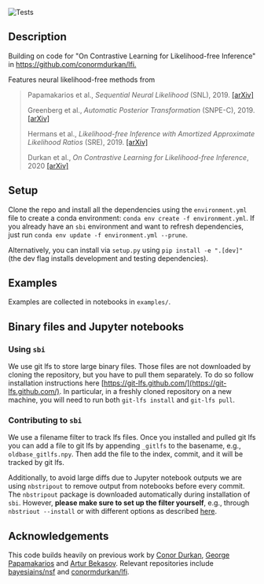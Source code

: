 ![Tests](https://github.com/mackelab/sbi/workflows/Tests/badge.svg?branch=master)

## Description

Building on code for "On Contrastive Learning for Likelihood-free Inference" in <https://github.com/conormdurkan/lfi.>

Features neural likelihood-free methods from

> Papamakarios et al., _Sequential Neural Likelihood_ (SNL), 2019. [[arXiv]](https://arxiv.org/abs/1805.07226)
>
>Greenberg et al., _Automatic Posterior Transformation_ (SNPE-C), 2019. [[arXiv]](https://arxiv.org/abs/1905.07488)
>
>Hermans et al., _Likelihood-free Inference with Amortized Approximate Likelihood Ratios_ (SRE), 2019.  [[arXiv]](https://arxiv.org/abs/1903.04057)
>
>Durkan et al., _On Contrastive Learning for Likelihood-free Inference_, 2020 [[arXiv]](https://arxiv.org/abs/2002.03712) 

## Setup

Clone the repo and install all the dependencies using the `environment.yml` file to create a conda environment: `conda env create -f environment.yml`. If you already have an `sbi` environment and want to refresh dependencies, just run `conda env update -f environment.yml --prune`.

Alternatively, you can install via `setup.py` using `pip install -e ".[dev]"` (the dev flag installs development and testing dependencies).

## Examples

Examples are collected in notebooks in `examples/`.

## Binary files and Jupyter notebooks

### Using `sbi`

We use git lfs to store large binary files. Those files are not downloaded by cloning the repository, but you have to pull them separately. To do so follow installation instructions here [https://git-lfs.github.com/](https://git-lfs.github.com/). In particular, in a freshly cloned repository on a new machine, you will need to run both `git-lfs install` and `git-lfs pull`.

### Contributing to `sbi`

We use a filename filter to track lfs files. Once you installed and pulled git lfs you can add a file to git lfs by appending `_gitlfs` to the basename, e.g., `oldbase_gitlfs.npy`. Then add the file to the index, commit, and it will be tracked by git lfs.

Additionally, to avoid large diffs due to Jupyter notebook outputs we are using `nbstripout` to remove output from notebooks before every commit. The `nbstripout` package is downloaded automatically during installation of `sbi`. However, **please make sure to set up the filter yourself**, e.g., through `nbstriout --install` or with different options as described [here](https://github.com/kynan/nbstripout).

## Acknowledgements

This code builds heavily on previous work by [Conor Durkan](https://conormdurkan.github.io/), [George Papamakarios](https://gpapamak.github.io/) and [Artur Bekasov](https://arturbekasov.github.io/).
Relevant repositories include [bayesiains/nsf](https://github.com/bayesiains/nsf) and [conormdurkan/lfi](https://github.com/conormdurkan/lfi). 
